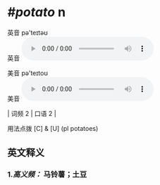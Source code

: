 # ***\#potato*** n
英音 pə'teɪtəʊ  
英音
<audio src="./media/potato-B.aac" controls="controls"></audio>

美音 pə'teɪtoʊ  
美音
<audio src="./media/potato.aac" controls="controls"></audio>



| 词频 2 | 口语 2 |  

用法点拨  [C] & [U] (pl potatoes)

英文释义
---
### 1.*高义频：* **马铃薯；土豆**  



